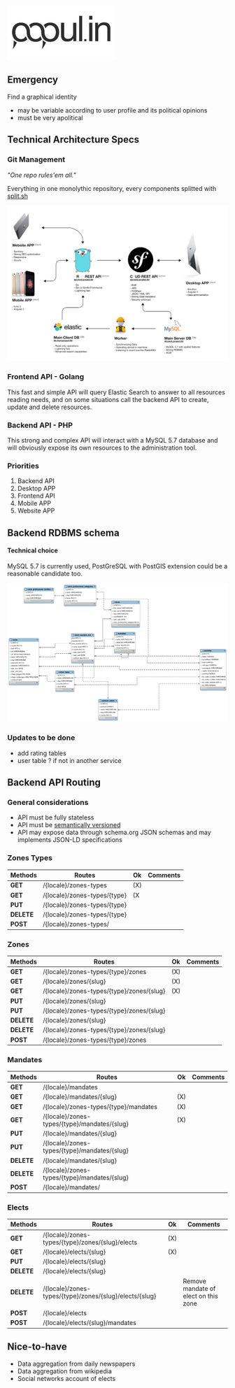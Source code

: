 ![popul.in](images/logo.png)

## Emergency

Find a graphical identity

* may be variable according to user profile and its political opinions  
* must be very apolitical

## Technical Architecture Specs

### Git Management

*"One repo rules'em all."*

Everything in one monolythic repository, every components splitted with [split.sh](https://github.com/splitsh/lite)

![Technical Specs](images/technical_specs.jpg)

### Frontend API - Golang

This fast and simple API will query Elastic Search to answer to all resources reading needs, and on some situations call the backend API to create, update and delete resources.

### Backend API - PHP

This strong and complex API will interact with a MySQL 5.7 database and will obviously expose its own resources to the administration tool.

### Priorities

1. Backend API
2. Desktop APP
3. Frontend API
4. Mobile APP
5. Website APP

## Backend RDBMS schema

#### Technical choice

MySQL 5.7 is currently used, PostGreSQL with PostGIS extension could be a reasonable candidate too.

![DB Schema](images/DB.png)

### Updates to be done

* add rating tables
* user table ? if not in another service

## Backend API Routing

### General considerations

* API must be fully stateless
* API must be [semantically versioned](semver.org)
* API may expose data through schema.org JSON schemas and may implements JSON-LD specifications 

### Zones Types 

|Methods          | Routes                                                | Ok  | Comments                             |
|-----------------|-------------------------------------------------------|-----|--------------------------------------|
|**GET**          | /{locale}/zones-types                                 | (X) |                                      |
|**GET**          | /{locale}/zones-types/{type}                          | (X  |                                      |
|**PUT**          | /{locale}/zones-types/{type}                          |     |                                      |
|**DELETE**       | /{locale}/zones-types/{type}                          |     |                                      |
|**POST**         | /{locale}/zones-types/                                |     |                                      |

### Zones

|Methods          | Routes                                                | Ok  | Comments                             |
|-----------------|-------------------------------------------------------|-----|--------------------------------------|
|**GET**          | /{locale}/zones-types/{type}/zones                    | (X) |                                      |
|**GET**          | /{locale}/zones/{slug}                                | (X) |                                      |
|**GET**          | /{locale}/zones-types/{type}/zones/{slug}             | (X) |                                      |
|**PUT**          | /{locale}/zones/{slug}                                |     |                                      |
|**PUT**          | /{locale}/zones-types/{type}/zones/{slug}             |     |                                      |
|**DELETE**       | /{locale}/zones/{slug}                                |     |                                      |
|**DELETE**       | /{locale}/zones-types/{type}/zones/{slug}             |     |                                      |
|**POST**         | /{locale}/zones-types/{type}/zones                    |     |                                      |

### Mandates

|Methods          | Routes                                                | Ok  | Comments                              |
|-----------------|-------------------------------------------------------|-----|---------------------------------------|
|**GET**          | /{locale}/mandates                                    |     |                                       |
|**GET**          | /{locale}/mandates/{slug}                             | (X) |                                       |
|**GET**          | /{locale}/zones-types/{type}/mandates                 | (X) |                                       |
|**GET**          | /{locale}/zones-types/{type}/mandates/{slug}          | (X) |                                       |
|**PUT**          | /{locale}/mandates/{slug}                             |     |                                       |
|**PUT**          | /{locale}/zones-types/{type}/mandates/{slug}          |     |                                       |
|**DELETE**       | /{locale}/mandates/{slug}                             |     |                                       |
|**DELETE**       | /{locale}/zones-types/{type}/mandates/{slug}          |     |                                       |
|**POST**         | /{locale}/mandates/                                   |     |                                       |

### Elects

|Methods          | Routes                                                           | Ok  | Comments                             |
|-----------------|------------------------------------------------------------------|-----|--------------------------------------|
|**GET**          | /{locale}/zones-types/{type}/zones/{slug}/elects                 | (X) |                                      |
|**GET**          | /{locale}/elects/{slug}                                          | (X) |                                      |
|**PUT**          | /{locale}/elects/{slug}                                          |     |                                      |
|**DELETE**       | /{locale}/elects/{slug}                                          |     |                                      |
|**DELETE**       | /{locale}/zones-types/{type}/zones/{slug}/elects/{slug}          |     | Remove mandate of elect on this zone |
|**POST**         | /{locale}/elects                                                 |     |                                      |
|**POST**         | /{locale}/elects/{slug}/mandates                                 |     |                                      |

## Nice-to-have

* Data aggregation from daily newspapers
* Data aggregation from wikipedia
* Social networks account of elects 


